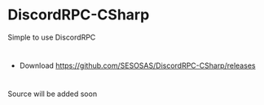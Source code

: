 # DiscordRPC-CSharp
Simple to use DiscordRPC

#

- Download https://github.com/SESOSAS/DiscordRPC-CSharp/releases

#

Source will be added soon
